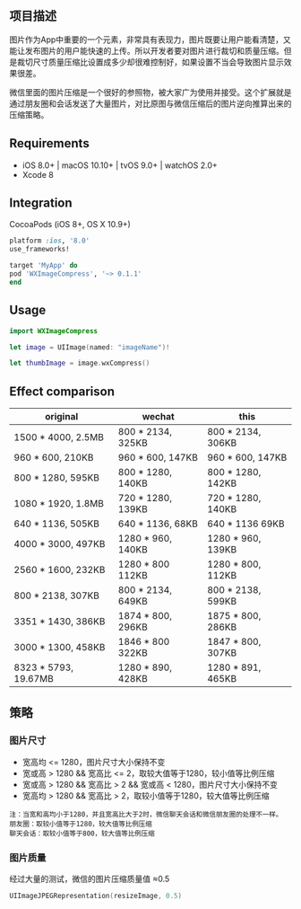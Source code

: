 ## 项目描述
图片作为App中重要的一个元素，非常具有表现力，图片既要让用户能看清楚，又能让发布图片的用户能快速的上传。所以开发者要对图片进行裁切和质量压缩。但是裁切尺寸质量压缩比设置成多少却很难控制好，如果设置不当会导致图片显示效果很差。

微信里面的图片压缩是一个很好的参照物，被大家广为使用并接受。这个扩展就是通过朋友圈和会话发送了大量图片，对比原图与微信压缩后的图片逆向推算出来的压缩策略。

## Requirements
* iOS 8.0+ | macOS 10.10+ | tvOS 9.0+ | watchOS 2.0+
* Xcode 8

## Integration
CocoaPods (iOS 8+, OS X 10.9+)
```ruby
platform :ios, '8.0'
use_frameworks!

target 'MyApp' do
pod 'WXImageCompress', '~> 0.1.1'
end
```


## Usage
```swift
import WXImageCompress
```
```swift
let image = UIImage(named: "imageName")!
```
```swift
let thumbImage = image.wxCompress()
```


## Effect comparison
| original | wechat | this |
| --------   | -----   | ---- |
| 1500 * 4000,  2.5MB | 800 * 2134, 325KB | 800 * 2134, 306KB |
| 960 * 600,    210KB | 960 * 600, 147KB | 960 * 600, 147KB |
| 800 * 1280,   595KB | 800 * 1280, 140KB | 800 * 1280, 142KB |
| 1080 * 1920,  1.8MB | 720 * 1280, 139KB | 720 * 1280, 140KB |
| 640 * 1136,   505KB | 640 * 1136, 68KB | 640 * 1136 69KB |
| 4000 * 3000,  497KB | 1280 * 960, 140KB | 1280 * 960, 139KB |
| 2560 * 1600,  232KB | 1280 * 800 112KB | 1280 * 800, 112KB |
| 800 * 2138,   307KB | 800 * 2134, 649KB | 800 * 2138, 599KB |
| 3351 * 1430,  386KB | 1874 * 800, 296KB | 1875 * 800, 286KB |
| 3000 * 1300,   458KB | 1846 * 800 322KB | 1847 * 800, 307KB |
| 8323 * 5793,  19.67MB | 1280 * 890, 428KB | 1280 * 891, 465KB |


## 策略
### 图片尺寸
* 宽高均 <= 1280，图片尺寸大小保持不变
* 宽或高   >  1280 && 宽高比 <= 2，取较大值等于1280，较小值等比例压缩
* 宽或高   >  1280 && 宽高比  > 2 && 宽或高 < 1280，图片尺寸大小保持不变
* 宽高均 >  1280 && 宽高比  > 2，取较小值等于1280，较大值等比例压缩

```
注：当宽和高均小于1280，并且宽高比大于2时，微信聊天会话和微信朋友圈的处理不一样。
朋友圈：取较小值等于1280，较大值等比例压缩
聊天会话：取较小值等于800，较大值等比例压缩
```
### 图片质量
经过大量的测试，微信的图片压缩质量值 ≈0.5 

```swift
UIImageJPEGRepresentation(resizeImage, 0.5)
```
